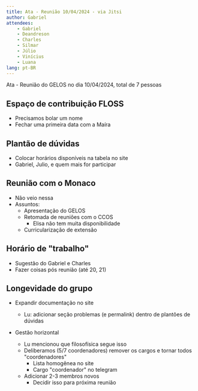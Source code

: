 ```yaml
---
title: Ata - Reunião 10/04/2024 - via Jitsi
author: Gabriel
attendees:
    - Gabriel
    - Deandreson
    - Charles
    - Silmar
    - Júlio
    - Vinícius
    - Luana
lang: pt-BR
---
```


Ata - Reunião do GELOS no dia 10/04/2024, total de 7 pessoas

## Espaço de contribuição FLOSS

- Precisamos bolar um nome
- Fechar uma primeira data com a Maíra

## Plantão de dúvidas

- Colocar horários disponíveis na tabela no site
- Gabriel, Julio, e quem mais for participar

## Reunião com o Monaco

- Não veio nessa
- Assuntos:
    - Apresentação do GELOS
    - Retomada de reuniões com o CCOS
        - Elisa não tem muita disponibilidade
    - Curricularização de extensão

## Horário de "trabalho"

- Sugestão do Gabriel e Charles
- Fazer coisas pós reunião (até 20, 21)

## Longevidade do grupo

- Expandir documentação no site
    - Lu: adicionar seção problemas (e permalink) dentro de plantões de dúvidas

- Gestão horizontal
    - Lu mencionou que filosofísica segue isso
    - Deliberamos (5/7 coordenadores) remover os cargos e tornar todos "coordenadores"
        - Lista homogênea no site
        - Cargo "coordenador" no telegram
    - Adicionar 2-3 membros novos
        - Decidir isso para próxima reunião
